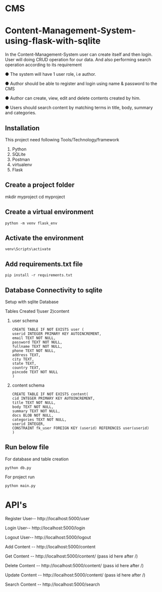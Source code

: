 # CMS
# Content-Management-System-using-flask-with-sqlite

 In the Content-Management-System user can create itself and then login. User will doing CRUD operation for our data. And also performing search operation according to its requirement
 
 ● The system will have 1 user role, i.e author.
 
 ● Author should be able to register and login using name &amp; password to the CMS
 
 ● Author can create, view, edit and delete contents created by him.
 
 ● Users should search content by matching terms in title, body, summary and categories.

## Installation

This project need following Tools/Technology/framework
1) Python
2) SQLite
3) Postman
4) virtualenv
5) Flask

## Create a project folder

mkdir myproject
cd myproject

## Create a virtual environment

    python -m venv flask_env

## Activate the environment

    venv\Scripts\activate

## Add requirements.txt file

    pip install -r requirements.txt

## Database Connectivity to sqlite

Setup with sqlite Database

  Tables Created
    1)user
    2)content
    
   1)  user schema
   
           CREATE TABLE IF NOT EXISTS user (
           userid INTEGER PRIMARY KEY AUTOINCREMENT, 
           email TEXT NOT NULL, 
           password TEXT NOT NULL, 
           fullname TEXT NOT NULL, 
           phone TEXT NOT NULL, 
           address TEXT, 
           city TEXT, 
           state TEXT, 
           country TEXT, 
           pincode TEXT NOT NULL
           )
           
           
   2)  content schema
   
           CREATE TABLE IF NOT EXISTS content(
           cid INTEGER PRIMARY KEY AUTOINCREMENT, 
           title TEXT NOT NULL, 
           body TEXT NOT NULL, 
           summary TEXT NOT NULL, 
           docs BLOB NOT NULL, 
           categories TEXT NOT NULL, 
           userid INTEGER,
           CONSTRAINT fk_user FOREIGN KEY (userid) REFERENCES user(userid)
           )
           
           
## Run below file

For database and table creation 

    python db.py 

For project run

    python main.py


# API's

Register User-- http://localhost:5000/user

Login User-- http://localhost:5000/login

Logout User-- http://localhost:5000/logout

Add Content --  http://localhost:5000/content

Get Content -- http://localhost:5000/content/     (pass id here after /)

Delete Content -- http://localhost:5000/content/     (pass id here after /)

Update Content -- http://localhost:5000/content/     (pass id here after /)

Search Content -- http://localhost:5000/search









